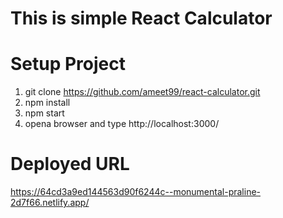 # This is simple React Calculator

# Setup Project
1) git clone https://github.com/ameet99/react-calculator.git
2) npm install
3) npm start
4) opena browser and type http://localhost:3000/

# Deployed URL
https://64cd3a9ed144563d90f6244c--monumental-praline-2d7f66.netlify.app/

